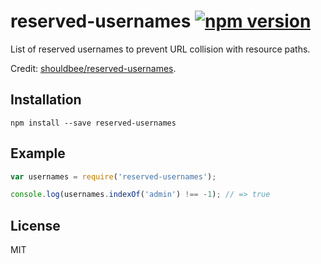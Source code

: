 # reserved-usernames [![npm version](https://img.shields.io/npm/v/reserved-usernames.svg)](https://www.npmjs.com/package/reserved-usernames)

List of reserved usernames to prevent URL collision with resource paths.

Credit: [shouldbee/reserved-usernames](https://github.com/shouldbee/reserved-usernames).

## Installation

```
npm install --save reserved-usernames
```

## Example

```javascript
var usernames = require('reserved-usernames');

console.log(usernames.indexOf('admin') !== -1); // => true
```

## License

MIT
